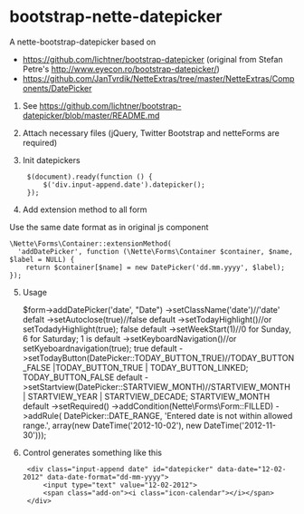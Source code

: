 bootstrap-nette-datepicker
==========================

A nette-bootstrap-datepicker based on 
  - https://github.com/lichtner/bootstrap-datepicker (original from Stefan Petre's http://www.eyecon.ro/bootstrap-datepicker/)
  - https://github.com/JanTvrdik/NetteExtras/tree/master/NetteExtras/Components/DatePicker

1) See https://github.com/lichtner/bootstrap-datepicker/blob/master/README.md

2) Attach necessary files (jQuery, Twitter Bootstrap and netteForms are required)

    <link href="{$basePath}/css/datepicker.css" rel="stylesheet" media="screen">
    <script src="{$basePath}/js/bootstrap-datepicker.js"></script>
4) Init datepickers

		$(document).ready(function () {
			$('div.input-append.date').datepicker();
		});

3) Add extension method to all form

Use the same date format as in original js component

    \Nette\Forms\Container::extensionMethod(
      'addDatePicker', function (\Nette\Forms\Container $container, $name, $label = NULL) {
        return $container[$name] = new DatePicker('dd.mm.yyyy', $label);
    });

5) Usage

    $form->addDatePicker('date', "Date")
	  ->setClassName('date')//'date' defalt
	  ->setAutoclose(true)//false default
	  ->setTodayHighlight()//or setTodadyHighlight(true); false default
	  ->setWeekStart(1)//0 for Sunday, 6 for Saturday; 1 is default
	  ->setKeyboardNavigation()//or setKyeboardnavigation(true); true default
	  ->setTodayButton(DatePicker::TODAY_BUTTON_TRUE)//TODAY_BUTTON_FALSE |TODAY_BUTTON_TRUE | TODAY_BUTTON_LINKED; TODAY_BUTTON_FALSE default
	  ->setStartview(DatePicker::STARTVIEW_MONTH)//STARTVIEW_MONTH | STARTVIEW_YEAR | STARTVIEW_DECADE; STARTVIEW_MONTH default
	  ->setRequired()
	  ->addCondition(Nette\Forms\Form::FILLED)
	  ->addRule(
			DatePicker::DATE_RANGE,
			'Entered date is not within allowed range.',
			array(new DateTime('2012-10-02'),	new DateTime('2012-11-30')));

6) Control generates something like this

		<div class="input-append date" id="datepicker" data-date="12-02-2012" data-date-format="dd-mm-yyyy">
    		<input type="text" value="12-02-2012">
    		<span class="add-on"><i class="icon-calendar"></i></span>
		</div>


